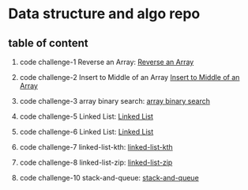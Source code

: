 # Data structure and algo repo
## table of content
1. code challenge-1 Reverse an Array:
[Reverse an Array](./code-challenge01/README.md)

2. code challenge-2  Insert to Middle of an Array [Insert to Middle of an Array](./code-challenge02/README.md)

3. code challenge-3 array binary search:
[array binary search](./code-challenge03/README.md)

5. code challenge-5 Linked List:
[Linked List](./code-challenge05/README.md)

6. code challenge-6 Linked List:
[Linked List](./code-challenge06/README.md)

7. code challenge-7 linked-list-kth:
[linked-list-kth](./code-challenge07/README.md)

8. code challenge-8 linked-list-zip:
[linked-list-zip](./code-challenge08/README.md)

8. code challenge-10 stack-and-queue:
[stack-and-queue](./code-challenge10/README.md)


